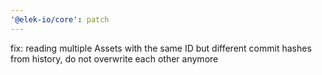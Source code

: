 ```yaml
---
'@elek-io/core': patch
---
```


fix: reading multiple Assets with the same ID but different commit hashes from history, do not overwrite each other anymore
